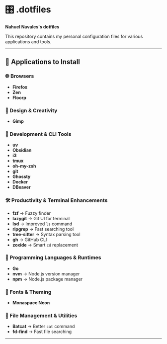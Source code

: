 
# 🎛️ .dotfiles
**Nahuel Navales's dotfiles**

This repository contains my personal configuration files for various applications and tools.

---

## 🚀 Applications to Install  

### 🌐 Browsers  
- **Firefox**  
- **Zen**  
- **Floorp**  

### 🎨 Design & Creativity  
- **Gimp**  

### 🔧 Development & CLI Tools  
- **uv**  
- **Obsidian**  
- **i3**  
- **tmux**  
- **oh-my-zsh**  
- **git**  
- **Ghossty**  
- **Docker**  
- **DBeaver**

### 🛠️ Productivity & Terminal Enhancements  
- **fzf** → Fuzzy finder  
- **lazygit** → Git UI for terminal  
- **lsd** → Improved `ls` command  
- **ripgrep** → Fast searching tool  
- **tree-sitter** → Syntax parsing tool  
- **gh** → GitHub CLI  
- **zoxide** → Smart `cd` replacement  

### 📜 Programming Languages & Runtimes  
- **Go**  
- **nvm** → Node.js version manager  
- **npm** → Node.js package manager  

### 🎨 Fonts & Theming  
- **Monaspace Neon**  

### 📂 File Management & Utilities  
- **Batcat** → Better `cat` command  
- **fd-find** → Fast file searching  

---



